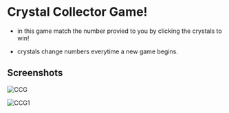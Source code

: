 # Crystal Collector Game!

* in this game match the number provied to you by clicking the crystals to win!

* crystals change numbers everytime a new game begins.

## Screenshots

![CCG](https://user-images.githubusercontent.com/60370341/88144513-06b9ed00-cbc7-11ea-8a68-b110e71be549.png)

![CCG1](https://user-images.githubusercontent.com/60370341/88144516-07eb1a00-cbc7-11ea-9358-b7a7037475c2.png)


